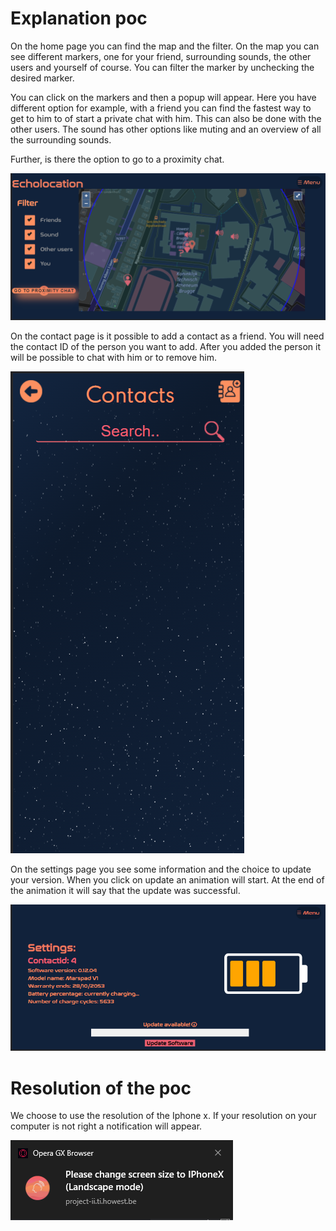 # Explanation poc
On the home page you can find the map and the filter. On the map you can see different markers, one for your friend, surrounding sounds, the other users and yourself of course. You can filter the marker by unchecking the desired marker.

You can click on the markers and then a popup will appear. Here you have different option for example, with a friend you can find the fastest way to get to him to of start a private chat with him. This can also be done with the other users. The sound has other options like muting and an overview of all the surrounding sounds.

Further, is there the option to go to a proximity chat.

![Screenshot of the home page](imagesReadme/homePage.png)

On the contact page is it possible to add a contact as a friend. You will need the contact ID of the person you want to add.
After you added the person it will be possible to chat with him or to remove him.

![Screenshot of the home page](imagesReadme/contactPage.png)

On the settings page you see some information and the choice to update your version. When you click on update an animation will start. At the end of the animation it will say that the update was successful.


![Screenshot of the home page](imagesReadme/settingPage.png)

# Resolution of the poc
We choose to use the resolution of the Iphone x. If your resolution on your computer is not right a notification will appear.

![Screenshot of the home page](imagesReadme/notification.png)